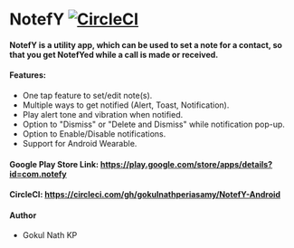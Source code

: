 # NotefY [![CircleCI](https://circleci.com/gh/gokulnathperiasamy/NotefY-Android/tree/master.svg?style=shield)](https://circleci.com/gh/gokulnathperiasamy/NotefY-Android/tree/master)

#### NotefY is a utility app, which can be used to set a note for a contact, so that you get NotefYed while a call is made or received.

#### Features:

- One tap feature to set/edit note(s).
- Multiple ways to get notified (Alert, Toast, Notification).
- Play alert tone and vibration when notified.
- Option to "Dismiss" or "Delete and Dismiss" while notification pop-up.
- Option to Enable/Disable notifications.
- Support for Android Wearable.

#### Google Play Store Link: https://play.google.com/store/apps/details?id=com.notefy

#### CircleCI: https://circleci.com/gh/gokulnathperiasamy/NotefY-Android

#### Author

- Gokul Nath KP
